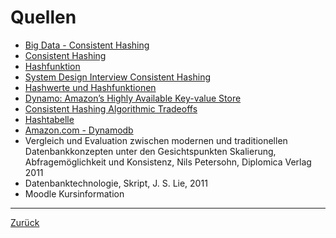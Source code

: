 # Quellen  
* [Big Data - Consistent Hashing](https://www.toptal.com/big-data/consistent-hashing)  
* [Consistent Hashing](https://en.wikipedia.org/wiki/Consistent_hashing)  
* [Hashfunktion](https://de.wikipedia.org/wiki/Hashfunktion)  
* [System Design Interview Consistent Hashing](https://www.acodersjourney.com/system-design-interview-consistent-hashing/)  
* [Hashwerte und Hashfunktionen](https://www.datenschutzbeauftragter-info.de/hashwerte-und-hashfunktionen-einfach-erklaert/)  
* [Dynamo: Amazon’s Highly Available Key-value Store](https://www.allthingsdistributed.com/files/amazon-dynamo-sosp2007.pdf)  
* [Consistent Hashing Algorithmic Tradeoffs](https://medium.com/@dgryski/consistent-hashing-algorithmic-tradeoffs-ef6b8e2fcae8)  
* [Hashtabelle](https://de.wikipedia.org/wiki/Hashtabelle)
* [Amazon.com - Dynamodb](https://aws.amazon.com/de/dynamodb/)  
* Vergleich und Evaluation zwischen modernen und traditionellen Datenbankkonzepten unter den Gesichtspunkten Skalierung, Abfragemöglichkeit und Konsistenz, Nils Petersohn, Diplomica Verlag 2011
* Datenbanktechnologie, Skript, J. S. Lie, 2011
* Moodle Kursinformation  

____
[Zurück](05_ConsistentHashing.md)  
